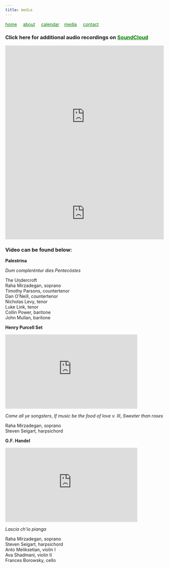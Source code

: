 ```yaml
---
title: media
---
```

<style>
a { color: green; } 
</style>
[home](/)&nbsp;&nbsp;&nbsp;&nbsp; [about](/about.html)&nbsp;&nbsp;&nbsp;&nbsp; [calendar](/calendar.html)&nbsp;&nbsp;&nbsp; [media](/media.html)&nbsp;&nbsp;&nbsp;&nbsp; [contact](/contact.html)

### Click here for additional audio recordings on [SoundCloud](https://soundcloud.com/rahamirzadegan)

<iframe width="100%" height="450" scrolling="no" frameborder="no" allow="autoplay" src="https://w.soundcloud.com/player/?url=https%3A//api.soundcloud.com/playlists/913751419&color=%235a5558&auto_play=false&hide_related=false&show_comments=true&show_user=true&show_reposts=false&show_teaser=true"></iframe>

<iframe width="100%" height="166" scrolling="no" frameborder="no" allow="autoplay" src="https://w.soundcloud.com/player/?url=https%3A//api.soundcloud.com/tracks/437005092&color=%23464646&auto_play=false&hide_related=false&show_comments=true&show_user=true&show_reposts=false&show_teaser=true&visual=true"></iframe>
<br>

### Video can be found below:
<div id="fb-root"></div>
<script async defer crossorigin="anonymous" src="https://connect.facebook.net/en_US/sdk.js#xfbml=1&version=v5.0"></script>

**Palestrina**
<div class="fb-video" data-href="https://www.facebook.com/theundercroftmusic/videos/1006636559542629/" data-width="420" data-show-text="false"><blockquote cite="https://developers.facebook.com/theundercroftmusic/videos/1006636559542629/" class="fb-xfbml-parse-ignore"><a href="https://developers.facebook.com/theundercroftmusic/videos/1006636559542629/"></a><p></p></blockquote></div>
  
_Dum compleréntur dies Pentecóstes_

The Uηdercroft <br />
Raha Mirzadegan, soprano <br />
Timothy Parsons, countertenor <br />
Dan O'Neill, countertenor <br />
Nicholas Levy, tenor <br />
Luke Link, tenor <br />
Collin Power, baritone <br />
John Mullan, baritone <br />

**Henry Purcell Set**
<iframe width="420" height="236" src="https://www.youtube.com/embed/PDFi6aGppfI" frameborder="0" allowfullscreen></iframe>

_Come all ye songsters_, _If music be the food of love v. III_, _Sweeter than roses_

Raha Mirzadegan, soprano <br />
Steven Seigart, harpsichord

**G.F. Handel**
<iframe width="420" height="236" src="https://www.youtube.com/embed/Zp3nSAJr_jA" frameborder="0" allowfullscreen></iframe>

_Lascia ch'io pianga_

Raha Mirzadegan, soprano <br />
Steven Seigart, harpsichord <br />
Anto Meliksetian, violin I <br />
Ava Shadmani, violin II <br />
Frances Borowsky, cello
